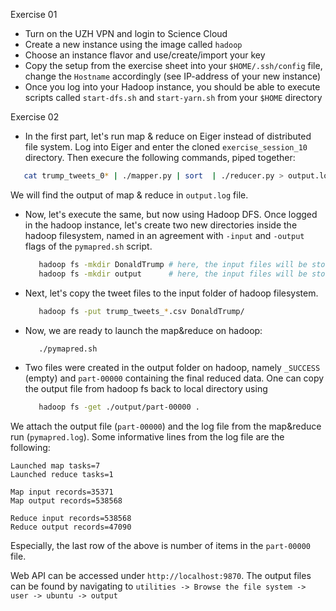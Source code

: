 Exercise 01

  * Turn on the UZH VPN and login to Science Cloud
  * Create a new instance using the image called `hadoop`
  * Choose an instance flavor and use/create/import your key
  * Copy the setup from the exercise sheet into your `$HOME/.ssh/config` file, change the `Hostname` accordingly (see IP-address of your new instance)
  * Once you log into your Hadoop instance, you should be able to execute scripts called `start-dfs.sh` and `start-yarn.sh` from your `$HOME` directory

Exercise 02

  * In the first part, let's run map & reduce on Eiger instead of distributed file system. Log into Eiger and enter the cloned `exercise_session_10` directory. Then execure the following commands, piped together:
  ```bash
     cat trump_tweets_0* | ./mapper.py | sort  | ./reducer.py > output.log
  ```
 We will find the output of map & reduce in `output.log` file.

 * Now, let's execute the  same, but now using Hadoop DFS. Once logged in the hadoop instance, let's create two new directories inside the hadoop filesystem, named in an agreement with `-input` and `-output` flags of the `pymapred.sh` script.
   ```bash
      hadoop fs -mkdir DonaldTrump # here, the input files will be stored
      hadoop fs -mkdir output      # here, the input files will be stored
   ```
* Next, let's copy the tweet files to the input folder of hadoop filesystem.
   ```bash
      hadoop fs -put trump_tweets_*.csv DonaldTrump/
   ```
* Now, we are ready to launch the map&reduce on hadoop:
   ```bash
      ./pymapred.sh
   ```
* Two files were created in the output folder on hadoop, namely `_SUCCESS` (empty) and `part-00000` containing the final reduced data. One can copy the output file from hadoop fs back to local directory using
   ```bash
      hadoop fs -get ./output/part-00000 .
   ```

We attach the output file (`part-00000`) and the log file from the map&reduce run (`pymapred.log`). Some informative lines from the log file are the following:

```text
Launched map tasks=7
Launched reduce tasks=1

Map input records=35371
Map output records=538568

Reduce input records=538568
Reduce output records=47090
```

Especially, the last row of the above is number of items in the `part-00000` file. 

Web API can be accessed under `http://localhost:9870`. The output files can be found by navigating to `utilities -> Browse the file system -> user -> ubuntu -> output`
